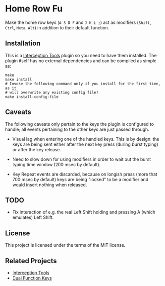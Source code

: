 Home Row Fu
===========

Make the home row keys (`A S D F` and `J K L ;`) act as modifiers (`Shift`,
`Ctrl`, `Meta`, `Alt`) in addition to their default function.

Installation
------------

This is a [Interception Tools](https://gitlab.com/interception/linux/tools)
plugin so you need to have them installed. The plugin itself has no external
dependencies and can be compiled as simple as:

``` shell
make
make install
# Invoke the following command only if you install for the first time, as it
# will overwrite any existing config file!
make install-config-file
```

Caveats
-------

The following caveats only pertain to the keys the plugin is configured to
handle; all events pertaining to the other keys are just passed through.

  * Visual lag when entering one of the handled keys. This is by design: the
    keys are being sent either after the next key press (during burst typing) or
    after the key release.

  * Need to slow down for using modifiers in order to wait out the burst typing
    time window (200 msec by default).

  * Key Repeat events are discarded, because on longish press (more that 700
    msec by default) keys are being "locked" to be a modifier and would insert
    nothing when released.

TODO
----

  * Fix interaction of e.g. the real Left Shift holding and pressing A (which
    emulates) Left Shift.

License
-------

This project is licensed under the terms of the MIT license.

Related Projects
----------------

  * [Interception Tools](https://gitlab.com/interception/linux/tools)
  * [Dual Function Keys](https://gitlab.com/interception/linux/plugins/dual-function-keys/)
